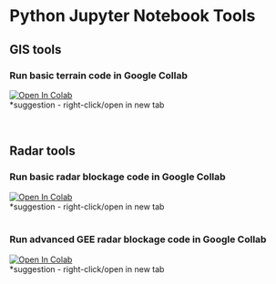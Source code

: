 # Python Jupyter Notebook Tools <br>

## GIS tools <br>
### Run basic terrain code in Google Collab <br>
[![Open In Colab](https://colab.research.google.com/assets/colab-badge.svg)](https://colab.research.google.com/github/serbinsh/amf3_seus/blob/main/python/gis_tools/basic_terrain_analysis.ipynb) <br>
*suggestion - right-click/open in new tab
<br>

<br>

## Radar tools
### Run basic radar blockage code in Google Collab <br>
[![Open In Colab](https://colab.research.google.com/assets/colab-badge.svg)](https://colab.research.google.com/github/serbinsh/amf3_seus/blob/main/python/amf3_radar_blockage_demo_collab.ipynb) <br>
*suggestion - right-click/open in new tab
<br>
<br>

### Run advanced GEE radar blockage code in Google Collab <br>
[![Open In Colab](https://colab.research.google.com/assets/colab-badge.svg)](https://colab.research.google.com/github/serbinsh/amf3_seus/blob/main/python/amf3_radar_blockage_demo_gee.ipynb) <br>
*suggestion - right-click/open in new tab
